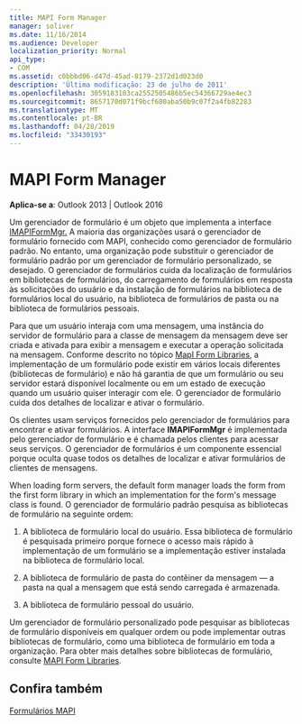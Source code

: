```yaml
---
title: MAPI Form Manager
manager: soliver
ms.date: 11/16/2014
ms.audience: Developer
localization_priority: Normal
api_type:
- COM
ms.assetid: c0bbbd06-d47d-45ad-8179-2372d1d023d0
description: 'Última modificação: 23 de julho de 2011'
ms.openlocfilehash: 3059183103ca2552505486b5ec54366729ae4ec3
ms.sourcegitcommit: 8657170d071f9bcf680aba50b9c07f2a4fb82283
ms.translationtype: MT
ms.contentlocale: pt-BR
ms.lasthandoff: 04/28/2019
ms.locfileid: "33430193"
---
```

# <a name="mapi-form-manager"></a>MAPI Form Manager

  
  
**Aplica-se a**: Outlook 2013 | Outlook 2016 
  
Um gerenciador de formulário é um objeto que implementa a interface [IMAPIFormMgr.](imapiformmgriunknown.md) A maioria das organizações usará o gerenciador de formulário fornecido com MAPI, conhecido como gerenciador de formulário padrão. No entanto, uma organização pode substituir o gerenciador de formulário padrão por um gerenciador de formulário personalizado, se desejado. O gerenciador de formulários cuida da localização de formulários em bibliotecas de formulários, do carregamento de formulários em resposta às solicitações do usuário e da instalação de formulários na biblioteca de formulários local do usuário, na biblioteca de formulários de pasta ou na biblioteca de formulários pessoais. 
  
Para que um usuário interaja com uma mensagem, uma instância do servidor de formulário para a classe de mensagem da mensagem deve ser criada e ativada para exibir a mensagem e executar a operação solicitada na mensagem. Conforme descrito no tópico [MapI Form Libraries](mapi-form-libraries.md), a implementação de um formulário pode existir em vários locais diferentes (bibliotecas de formulário) e não há garantia de que um formulário ou seu servidor estará disponível localmente ou em um estado de execução quando um usuário quiser interagir com ele. O gerenciador de formulário cuida dos detalhes de localizar e ativar o formulário.
  
Os clientes usam serviços fornecidos pelo gerenciador de formulários para encontrar e ativar formulários. A interface **IMAPIFormMgr** é implementada pelo gerenciador de formulário e é chamada pelos clientes para acessar seus serviços. O gerenciador de formulários é um componente essencial porque oculta quase todos os detalhes de localizar e ativar formulários de clientes de mensagens. 
  
When loading form servers, the default form manager loads the form from the first form library in which an implementation for the form's message class is found. O gerenciador de formulário padrão pesquisa as bibliotecas de formulário na seguinte ordem:
  
1. A biblioteca de formulário local do usuário. Essa biblioteca de formulário é pesquisada primeiro porque fornece o acesso mais rápido à implementação de um formulário se a implementação estiver instalada na biblioteca de formulário local.
    
2. A biblioteca de formulário de pasta do contêiner da mensagem — a pasta na qual a mensagem que está sendo carregada é armazenada.
    
3. A biblioteca de formulário pessoal do usuário.
    
Um gerenciador de formulário personalizado pode pesquisar as bibliotecas de formulário disponíveis em qualquer ordem ou pode implementar outras bibliotecas de formulário, como uma biblioteca de formulário em toda a organização. Para obter mais detalhes sobre bibliotecas de formulário, consulte [MAPI Form Libraries](mapi-form-libraries.md). 
  
## <a name="see-also"></a>Confira também



[Formulários MAPI](mapi-forms.md)

